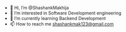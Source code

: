 - 👋 Hi, I’m @ShashankMakhija
- 👀 I’m interested in Software Development engineering
- 🌱 I’m currently learning Backend Development
- 📫 How to reach me shashankmak123@gmail.com

<!---
ShashankMakhija/ShashankMakhija is a ✨ special ✨ repository because its `README.md` (this file) appears on your GitHub profile.
You can click the Preview link to take a look at your changes.
--->
